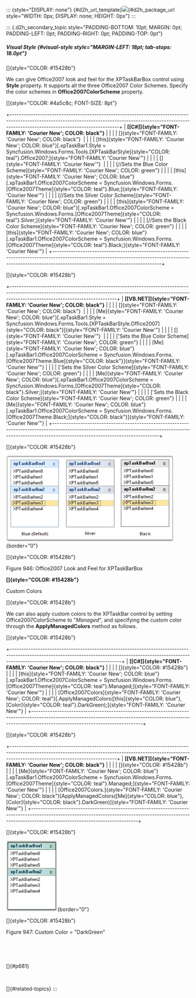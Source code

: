 ::: {style="DISPLAY: none"}
[](ms-xhelp:///?Id=d2h_url_template){#d2h_url_template}![](!package_url!){#d2h_package_url style="WIDTH: 0px; DISPLAY: none; HEIGHT: 0px"}
:::

::: {.d2h_secondary_topic style="PADDING-BOTTOM: 10pt; MARGIN: 0pt; PADDING-LEFT: 0pt; PADDING-RIGHT: 0pt; PADDING-TOP: 0pt"}
##### Visual Style {#visual-style style="MARGIN-LEFT: 18pt; tab-stops: 18.0pt"}

[]{style="COLOR: #15428b"} 

We can give Office2007 look and feel for the XPTaskBarBox control using **Style** property. It supports all the three Office2007 Color Schemes. Specify the color schemes in **Office2007ColorScheme** property.

[]{style="COLOR: #4a5c8c; FONT-SIZE: 8pt"} 

+----------------------------------------------------------------------------------------------------------------------------------------------------------------------------------------------------------+
| **[\[C#\]]{style="FONT-FAMILY: 'Courier New'; COLOR: black"}**                                                                                                                                           |
|                                                                                                                                                                                                          |
| []{style="FONT-FAMILY: 'Courier New'; COLOR: black"}                                                                                                                                                     |
|                                                                                                                                                                                                          |
| [this]{style="FONT-FAMILY: 'Courier New'; COLOR: blue"}[.xpTaskBar1.Style = Syncfusion.Windows.Forms.Tools.[XPTaskBarStyle]{style="COLOR: teal"}.Office2007;]{style="FONT-FAMILY: 'Courier New'"}        |
|                                                                                                                                                                                                          |
| []{style="FONT-FAMILY: 'Courier New'"}                                                                                                                                                                   |
|                                                                                                                                                                                                          |
| [//Sets the Blue Color Scheme]{style="FONT-FAMILY: 'Courier New'; COLOR: green"}                                                                                                                         |
|                                                                                                                                                                                                          |
| [this]{style="FONT-FAMILY: 'Courier New'; COLOR: blue"}[.xpTaskBar1.Office2007ColorScheme = Syncfusion.Windows.Forms.[Office2007Theme]{style="COLOR: teal"}.Blue;]{style="FONT-FAMILY: 'Courier New'"}   |
|                                                                                                                                                                                                          |
| [//Sets the Silver Color Scheme]{style="FONT-FAMILY: 'Courier New'; COLOR: green"}                                                                                                                       |
|                                                                                                                                                                                                          |
| [this]{style="FONT-FAMILY: 'Courier New'; COLOR: blue"}[.xpTaskBar1.Office2007ColorScheme = Syncfusion.Windows.Forms.[Office2007Theme]{style="COLOR: teal"}.Silver;]{style="FONT-FAMILY: 'Courier New'"} |
|                                                                                                                                                                                                          |
| [//Sets the Black Color Scheme]{style="FONT-FAMILY: 'Courier New'; COLOR: green"}                                                                                                                        |
|                                                                                                                                                                                                          |
| [this]{style="FONT-FAMILY: 'Courier New'; COLOR: blue"}[.xpTaskBar1.Office2007ColorScheme = Syncfusion.Windows.Forms.[Office2007Theme]{style="COLOR: teal"}.Black;]{style="FONT-FAMILY: 'Courier New'"}  |
+----------------------------------------------------------------------------------------------------------------------------------------------------------------------------------------------------------+

[]{style="COLOR: #15428b"} 

+---------------------------------------------------------------------------------------------------------------------------------------------------------------------------------------------------------+
| **[\[VB.NET\]]{style="FONT-FAMILY: 'Courier New'; COLOR: black"}**                                                                                                                                      |
|                                                                                                                                                                                                         |
| []{style="FONT-FAMILY: 'Courier New'; COLOR: black"}                                                                                                                                                    |
|                                                                                                                                                                                                         |
| [Me]{style="FONT-FAMILY: 'Courier New'; COLOR: blue"}[.xpTaskBar1.Style = Syncfusion.Windows.Forms.Tools.[XPTaskBarStyle.Office2007]{style="COLOR: black"}]{style="FONT-FAMILY: 'Courier New'"}         |
|                                                                                                                                                                                                         |
| []{style="FONT-FAMILY: 'Courier New'"}                                                                                                                                                                  |
|                                                                                                                                                                                                         |
| [\'Sets the Blue Color Scheme]{style="FONT-FAMILY: 'Courier New'; COLOR: green"}                                                                                                                        |
|                                                                                                                                                                                                         |
| [Me]{style="FONT-FAMILY: 'Courier New'; COLOR: blue"}[.xpTaskBar1.Office2007ColorScheme = Syncfusion.Windows.Forms.[Office2007Theme.Blue]{style="COLOR: black"}]{style="FONT-FAMILY: 'Courier New'"}    |
|                                                                                                                                                                                                         |
| [\'Sets the Silver Color Scheme]{style="FONT-FAMILY: 'Courier New'; COLOR: green"}                                                                                                                      |
|                                                                                                                                                                                                         |
| [Me]{style="FONT-FAMILY: 'Courier New'; COLOR: blue"}[.xpTaskBar1.Office2007ColorScheme = Syncfusion.Windows.Forms.[Office2007Theme]{style="COLOR: black"}.Silver;]{style="FONT-FAMILY: 'Courier New'"} |
|                                                                                                                                                                                                         |
| [\'Sets the Black Color Scheme]{style="FONT-FAMILY: 'Courier New'; COLOR: green"}                                                                                                                       |
|                                                                                                                                                                                                         |
| [Me]{style="FONT-FAMILY: 'Courier New'; COLOR: blue"}[.xpTaskBar1.Office2007ColorScheme = Syncfusion.Windows.Forms.[Office2007Theme.Black;]{style="COLOR: black"}]{style="FONT-FAMILY: 'Courier New'"}  |
+---------------------------------------------------------------------------------------------------------------------------------------------------------------------------------------------------------+

[]{style="COLOR: #15428b"} 

![](ImagesExt/image76_931.jpg){border="0"}

[]{style="COLOR: #15428b"} 

Figure 946: Office2007 Look and Feel for XPTaskBarBox

**[]{style="COLOR: #15428b"}** 

Custom Colors

[]{style="COLOR: #15428b"} 

We can also apply custom colors to the XPTaskBar control by setting Office2007ColorScheme to \"*Managed*\", and specifying the custom color through the **ApplyManagedColors** method as follows.

[]{style="COLOR: #15428b"} 

+-----------------------------------------------------------------------------------------------------------------------------------------------------------------------------------------------------------+
| **[\[C#\]]{style="FONT-FAMILY: 'Courier New'; COLOR: black"}**                                                                                                                                            |
|                                                                                                                                                                                                           |
| []{style="COLOR: #15428b"}                                                                                                                                                                                |
|                                                                                                                                                                                                           |
| [this]{style="FONT-FAMILY: 'Courier New'; COLOR: blue"}[.xpTaskBar1.Office2007ColorScheme = Syncfusion.Windows.Forms.[Office2007Theme]{style="COLOR: teal"}.Managed;]{style="FONT-FAMILY: 'Courier New'"} |
|                                                                                                                                                                                                           |
| [Office2007Colors]{style="FONT-FAMILY: 'Courier New'; COLOR: teal"}[.ApplyManagedColors([this]{style="COLOR: blue"}, [Color]{style="COLOR: teal"}.DarkGreen);]{style="FONT-FAMILY: 'Courier New'"}        |
+-----------------------------------------------------------------------------------------------------------------------------------------------------------------------------------------------------------+

[]{style="COLOR: #15428b"} 

+---------------------------------------------------------------------------------------------------------------------------------------------------------------------------------------------------------+
| **[\[VB.NET\]]{style="FONT-FAMILY: 'Courier New'; COLOR: black"}**                                                                                                                                      |
|                                                                                                                                                                                                         |
| []{style="COLOR: #15428b"}                                                                                                                                                                              |
|                                                                                                                                                                                                         |
| [Me]{style="FONT-FAMILY: 'Courier New'; COLOR: blue"}[.xpTaskBar1.Office2007ColorScheme = Syncfusion.Windows.Forms.[Office2007Theme]{style="COLOR: teal"}.Managed;]{style="FONT-FAMILY: 'Courier New'"} |
|                                                                                                                                                                                                         |
| [Office2007Colors.]{style="FONT-FAMILY: 'Courier New'; COLOR: black"}[ApplyManagedColors([Me]{style="COLOR: blue"}, [Color]{style="COLOR: black"}.DarkGreen)]{style="FONT-FAMILY: 'Courier New'"}       |
+---------------------------------------------------------------------------------------------------------------------------------------------------------------------------------------------------------+

[]{style="COLOR: #15428b"} 

![](ImagesExt/image76_912.jpg){border="0"}

[]{style="COLOR: #15428b"} 

Figure 947: Custom Color = \"DarkGreen\"

 

 

[]{#p681} 

 

[]{#related-topics}
:::
